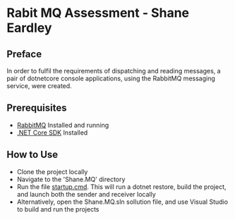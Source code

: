 # Rabit MQ Assessment - Shane Eardley

## Preface
In order to fulfil the requirements of dispatching and reading messages, a pair of dotnetcore console applications, using the RabbitMQ messaging service, were created.

## Prerequisites
* [RabbitMQ](https://www.rabbitmq.com/download.html) Installed and running
* [.NET Core SDK](https://dotnet.microsoft.com/download) Installed

## How to Use
* Clone the project locally 
* Navigate to the 'Shane.MQ' directory
* Run the file [startup.cmd](./Shane.MQ/startup.cmd). This will run a dotnet restore, build the project, and launch both the sender and receiver locally
* Alternatively, open the Shane.MQ.sln sollution file, and use Visual Studio to build and run the projects
